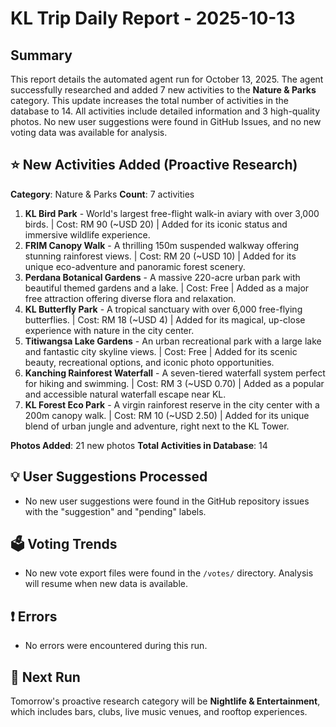 # KL Trip Daily Report - 2025-10-13

## Summary

This report details the automated agent run for October 13, 2025. The agent successfully researched and added 7 new activities to the **Nature & Parks** category. This update increases the total number of activities in the database to 14. All activities include detailed information and 3 high-quality photos. No new user suggestions were found in GitHub Issues, and no new voting data was available for analysis.

## ⭐ New Activities Added (Proactive Research)

**Category**: Nature & Parks
**Count**: 7 activities

1.  **KL Bird Park** - World's largest free-flight walk-in aviary with over 3,000 birds. | Cost: RM 90 (~USD 20) | Added for its iconic status and immersive wildlife experience.
2.  **FRIM Canopy Walk** - A thrilling 150m suspended walkway offering stunning rainforest views. | Cost: RM 20 (~USD 10) | Added for its unique eco-adventure and panoramic forest scenery.
3.  **Perdana Botanical Gardens** - A massive 220-acre urban park with beautiful themed gardens and a lake. | Cost: Free | Added as a major free attraction offering diverse flora and relaxation.
4.  **KL Butterfly Park** - A tropical sanctuary with over 6,000 free-flying butterflies. | Cost: RM 18 (~USD 4) | Added for its magical, up-close experience with nature in the city center.
5.  **Titiwangsa Lake Gardens** - An urban recreational park with a large lake and fantastic city skyline views. | Cost: Free | Added for its scenic beauty, recreational options, and iconic photo opportunities.
6.  **Kanching Rainforest Waterfall** - A seven-tiered waterfall system perfect for hiking and swimming. | Cost: RM 3 (~USD 0.70) | Added as a popular and accessible natural waterfall escape near KL.
7.  **KL Forest Eco Park** - A virgin rainforest reserve in the city center with a 200m canopy walk. | Cost: RM 10 (~USD 2.50) | Added for its unique blend of urban jungle and adventure, right next to the KL Tower.

**Photos Added**: 21 new photos
**Total Activities in Database**: 14

## 💡 User Suggestions Processed

- No new user suggestions were found in the GitHub repository issues with the "suggestion" and "pending" labels.

## 🗳️ Voting Trends

- No new vote export files were found in the `/votes/` directory. Analysis will resume when new data is available.

## ❗ Errors

- No errors were encountered during this run.

## 🚀 Next Run

Tomorrow's proactive research category will be **Nightlife & Entertainment**, which includes bars, clubs, live music venues, and rooftop experiences.

